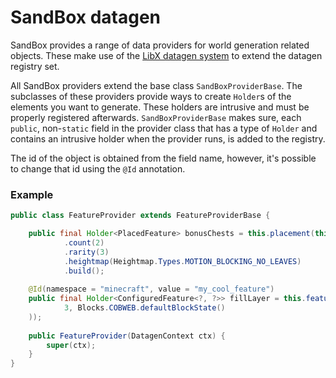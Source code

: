 # SandBox datagen

SandBox provides a range of data providers for world generation related objects.
These make use of the [LibX datagen system](../datagen/index.md) to extend the datagen registry set.

All SandBox providers extend the base class `SandBoxProviderBase`.
The subclasses of these providers provide ways to create `Holder`s of the elements you want to generate.
These holders are intrusive and must be properly registered afterwards.
`SandBoxProviderBase` makes sure, each `public`, non-`static` field in the provider class that has a type of `Holder` and contains an intrusive holder when the provider runs, is added to the registry.

The id of the object is obtained from the field name, however, it's possible to change that id using the `@Id` annotation.

### Example

```java
public class FeatureProvider extends FeatureProviderBase {

    public final Holder<PlacedFeature> bonusChests = this.placement(this.holder(MiscOverworldFeatures.BONUS_CHEST))
            .count(2)
            .rarity(3)
            .heightmap(Heightmap.Types.MOTION_BLOCKING_NO_LEAVES)
            .build();
    
    @Id(namespace = "minecraft", value = "my_cool_feature")
    public final Holder<ConfiguredFeature<?, ?>> fillLayer = this.feature(Feature.FILL_LAYER, new LayerConfiguration(
            3, Blocks.COBWEB.defaultBlockState()
    ));
    
    public FeatureProvider(DatagenContext ctx) {
        super(ctx);
    }
}
```
